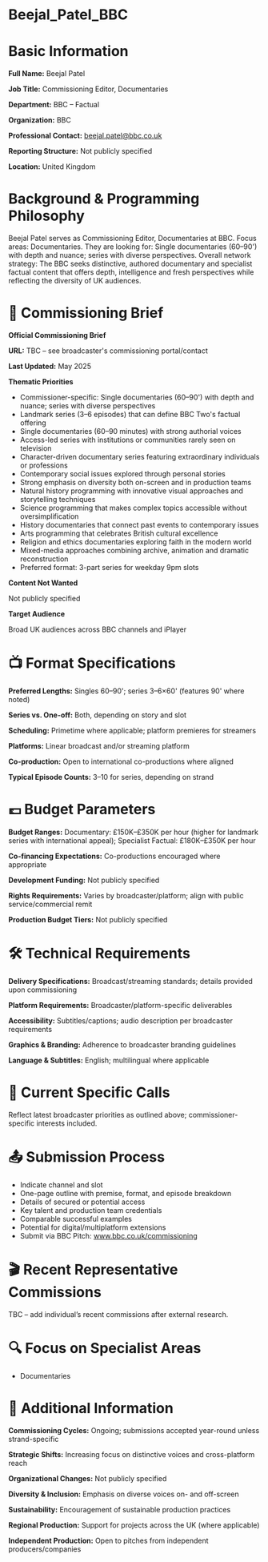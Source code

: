 # Beejal_Patel_BBC

# Basic Information

**Full Name:** Beejal Patel

**Job Title:** Commissioning Editor, Documentaries

**Department:** BBC – Factual

**Organization:** BBC

**Professional Contact:** beejal.patel@bbc.co.uk

**Reporting Structure:** Not publicly specified

**Location:** United Kingdom

# Background & Programming Philosophy

Beejal Patel serves as Commissioning Editor, Documentaries at BBC. Focus areas: Documentaries. They are looking for: Single documentaries (60–90') with depth and nuance; series with diverse perspectives. Overall network strategy: The BBC seeks distinctive, authored documentary and specialist factual content that offers depth, intelligence and fresh perspectives while reflecting the diversity of UK audiences.

# 📄 Commissioning Brief

**Official Commissioning Brief**

**URL:** TBC – see broadcaster's commissioning portal/contact

**Last Updated:** May 2025

**Thematic Priorities**

- Commissioner-specific: Single documentaries (60–90') with depth and nuance; series with diverse perspectives
- Landmark series (3–6 episodes) that can define BBC Two's factual offering
- Single documentaries (60–90 minutes) with strong authorial voices
- Access-led series with institutions or communities rarely seen on television
- Character-driven documentary series featuring extraordinary individuals or professions
- Contemporary social issues explored through personal stories
- Strong emphasis on diversity both on-screen and in production teams
- Natural history programming with innovative visual approaches and storytelling techniques
- Science programming that makes complex topics accessible without oversimplification
- History documentaries that connect past events to contemporary issues
- Arts programming that celebrates British cultural excellence
- Religion and ethics documentaries exploring faith in the modern world
- Mixed-media approaches combining archive, animation and dramatic reconstruction
- Preferred format: 3-part series for weekday 9pm slots

**Content Not Wanted**

Not publicly specified

**Target Audience**

Broad UK audiences across BBC channels and iPlayer

# 📺 Format Specifications

**Preferred Lengths:** Singles 60–90'; series 3–6×60' (features 90' where noted)

**Series vs. One-off:** Both, depending on story and slot

**Scheduling:** Primetime where applicable; platform premieres for streamers

**Platforms:** Linear broadcast and/or streaming platform

**Co-production:** Open to international co-productions where aligned

**Typical Episode Counts:** 3–10 for series, depending on strand

# 💷 Budget Parameters

**Budget Ranges:** Documentary: £150K–£350K per hour (higher for landmark series with international appeal); Specialist Factual: £180K–£350K per hour

**Co-financing Expectations:** Co-productions encouraged where appropriate

**Development Funding:** Not publicly specified

**Rights Requirements:** Varies by broadcaster/platform; align with public service/commercial remit

**Production Budget Tiers:** Not publicly specified

# 🛠️ Technical Requirements

**Delivery Specifications:** Broadcast/streaming standards; details provided upon commissioning

**Platform Requirements:** Broadcaster/platform-specific deliverables

**Accessibility:** Subtitles/captions; audio description per broadcaster requirements

**Graphics & Branding:** Adherence to broadcaster branding guidelines

**Language & Subtitles:** English; multilingual where applicable

# 📢 Current Specific Calls

Reflect latest broadcaster priorities as outlined above; commissioner-specific interests included.

# 📤 Submission Process

- Indicate channel and slot
- One-page outline with premise, format, and episode breakdown
- Details of secured or potential access
- Key talent and production team credentials
- Comparable successful examples
- Potential for digital/multiplatform extensions
- Submit via BBC Pitch: www.bbc.co.uk/commissioning

# 🎬 Recent Representative Commissions

TBC – add individual’s recent commissions after external research.

# 🔍 Focus on Specialist Areas

- Documentaries

# 📅 Additional Information

**Commissioning Cycles:** Ongoing; submissions accepted year-round unless strand-specific

**Strategic Shifts:** Increasing focus on distinctive voices and cross-platform reach

**Organizational Changes:** Not publicly specified

**Diversity & Inclusion:** Emphasis on diverse voices on- and off-screen

**Sustainability:** Encouragement of sustainable production practices

**Regional Production:** Support for projects across the UK (where applicable)

**Independent Production:** Open to pitches from independent producers/companies